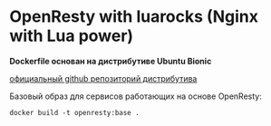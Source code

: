 OpenResty with luarocks (Nginx with Lua power)
===

**Dockerfile основан на дистрибутиве Ubuntu Bionic**

[официальный github репозиторий дистрибутива](https://github.com/openresty/docker-openresty/blob/master/bionic/Dockerfile)

Базовый образ для сервисов работающих на основе OpenResty:

    docker build -t openresty:base .

